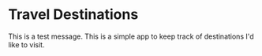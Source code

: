 # Travel Destinations

This is a test message.
This is a simple app to keep track of destinations I'd like to visit.
